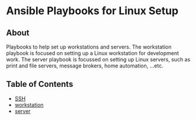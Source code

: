 # Ansible Playbooks for Linux Setup

## About

Playbooks to help set up workstations and servers. The workstation playbook is
focused on setting up a Linux workstation for development work. The server
playbook is focussed on setting up Linux servers, such as print and file servers,
message brokers, home automation, ...etc.

## Table of Contents

- [SSH](ssh.md)
- [workstation](workstation.md)
- [server](server.md)
